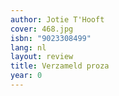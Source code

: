 ```yaml
---
author: Jotie T'Hooft
cover: 468.jpg
isbn: "9023308499"
lang: nl
layout: review
title: Verzameld proza
year: 0
---
```

